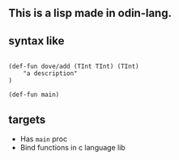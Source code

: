 ## This is a lisp made in odin-lang.



## syntax like

```

(def-fun dove/add (TInt TInt) (TInt)
    "a description"
)

(def-fun main)

```

## targets
- Has `main` proc
- Bind functions in c language lib